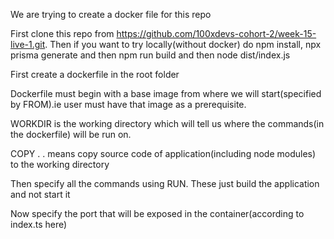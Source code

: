 We are trying to create a docker file for this repo

First clone this repo from https://github.com/100xdevs-cohort-2/week-15-live-1.git. Then if you want to try locally(without docker) do npm install, npx prisma generate and then npm run build and then node dist/index.js

First create a dockerfile in the root folder

Dockerfile must begin with a base image from where we will start(specified by FROM).ie user must have that image as a prerequisite. 

WORKDIR is the working directory which will tell us where the commands(in the dockerfile) will be run on.

COPY . . means copy source code of application(including node modules) to the working directory

Then specify all the commands using RUN. These just build the application and not start it

Now specify the port that will be exposed in the container(according to index.ts here)